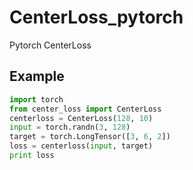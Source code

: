 # CenterLoss_pytorch
Pytorch CenterLoss

## Example
```python
import torch
from center_loss import CenterLoss
centerloss = CenterLoss(128, 10)
input = torch.randn(3, 128)
target = torch.LongTensor([3, 6, 2])
loss = centerloss(input, target)
print loss
```
